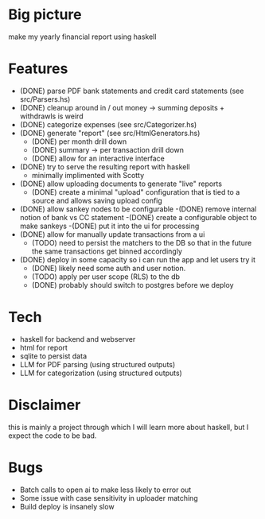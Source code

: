 # Big picture

make my yearly financial report using haskell

# Features

- (DONE) parse PDF bank statements and credit card statements (see src/Parsers.hs)
- (DONE) cleanup around in / out money -> summing deposits + withdrawls is weird
- (DONE) categorize expenses (see src/Categorizer.hs)
- (DONE) generate "report" (see src/HtmlGenerators.hs)
  - (DONE) per month drill down
  - (DONE) summary -> per transaction drill down
  - (DONE) allow for an interactive interface
- (DONE) try to serve the resulting report with haskell
  - minimally implimented with Scotty
- (DONE) allow uploading documents to generate "live" reports
  - (DONE) create a minimal "upload" configuration that is tied to a source and allows saving upload config
- (DONE) allow sankey nodes to be configurable
  -(DONE) remove internal notion of bank vs CC statement
  -(DONE) create a configurable object to make sankeys
  -(DONE) put it into the ui for processing
- (DONE) allow for manually update transactions from a ui
  - (TODO) need to persist the matchers to the DB so that in the future the same transactions get binned accordingly
- (DONE) deploy in some capacity so i can run the app and let users try it
  - (DONE) likely need some auth and user notion.
  - (TODO) apply per user scope (RLS) to the db
  - (DONE) probably should switch to postgres before we deploy

# Tech

- haskell for backend and webserver
- html for report
- sqlite to persist data
- LLM for PDF parsing (using structured outputs)
- LLM for categorization (using structured outputs)

# Disclaimer

this is mainly a project through which I will learn more about haskell, but I expect the code to be bad.

# Bugs

- Batch calls to open ai to make less likely to error out
- Some issue with case sensitivity in uploader matching
- Build deploy is insanely slow
